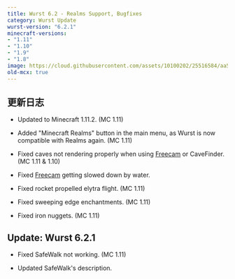```yaml
---
title: Wurst 6.2 - Realms Support, Bugfixes
category: Wurst Update
wurst-version: "6.2.1"
minecraft-versions:
- "1.11"
- "1.10"
- "1.9"
- "1.8"
image: https://cloud.githubusercontent.com/assets/10100202/25516584/aa5b8024-2beb-11e7-8354-33b5d443b207.jpg
old-mcx: true
---
```

## 更新日志

- Updated to Minecraft 1.11.2. (MC 1.11)

- Added "Minecraft Realms" button in the main menu, as Wurst is now compatible with Realms again. (MC 1.11)

- Fixed caves not rendering properly when using [Freecam](https://wurst.wiki/freecam) or CaveFinder. (MC 1.11 & 1.10)

- Fixed [Freecam](https://wurst.wiki/freecam) getting slowed down by water.

- Fixed rocket propelled elytra flight. (MC 1.11)

- Fixed sweeping edge enchantments. (MC 1.11)

- Fixed iron nuggets. (MC 1.11)

## Update: Wurst 6.2.1

- Fixed SafeWalk not working. (MC 1.11)

- Updated SafeWalk's description.
